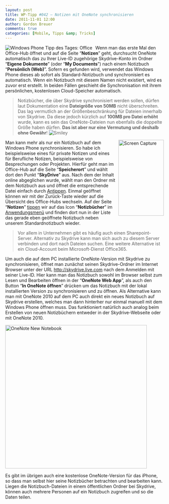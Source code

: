 ```yaml
---
layout: post
title: WP-Tipp #042 – Notizen mit OneNote synchronisieren
date: 2011-11-01 12:00
author: Gordon Breuer
comments: true
categories: [Mobile, Tipps &amp; Tricks]
---
```

<p><img style="margin: 0px 10px 0px 0px; display: inline; float: left" title="" alt="Windows Phone Tipp des Tages: Office" align="left" src="http://anheledirwp.blob.core.windows.net/wordpress/2011/11/office.png" /></p>  <p>Wenn man das erste Mal den Office-Hub öffnet und auf die Seite “<strong>Notizen</strong>” geht, durchsucht OneNote automatisch das zu Ihrer Live-ID zugehörige Skydrive-Konto im Ordner “<strong>Eigene Dokumente</strong>” (oder “<strong>My Documents</strong>”) nach einem Notizbuch “<strong>Persönlich (Web)</strong>”. Sofern es gefunden wird, verwendet das Windows Phone dieses ab sofort als Standard-Notizbuch und synchronisiert es automatisch. Wenn ein Notizbuch mit diesem Namen nicht existiert, wird es zuvor erst erstellt. In beiden Fällen geschieht die Synchronisation mit ihrem persönlichen, kostenlosen Cloud-Speicher automatisch.</p>  <blockquote>   <p>Notizbücher, die über Skydrive synchronisiert werden sollen, dürfen laut Dokumentation eine <strong>Dateigröße von 50MB</strong> nicht überschreiten. Das lag vermutlich an der Größenbeschränkung für Dateien innerhalb von Skydrive. Da diese jedoch kürzlich auf <strong>100MB pro Datei erhöht</strong> wurde, kann es sein das OneNote-Dateien nun ebenfalls die doppelte Größe haben dürfen. <strong>Das ist aber nur eine Vermutung und deshalb ohne Gewähr</strong>! <img style="border-bottom-style: none; border-left-style: none; border-top-style: none; border-right-style: none" class="wlEmoticon wlEmoticon-smile" alt="Smiley" src="http://anheledirwp.blob.core.windows.net/wordpress/2011/11/wlEmoticon-smile.png" /></p> </blockquote>  <p><img style="background-image: none; border-bottom: 0px; border-left: 0px; margin: 0px 0px 0px 10px; padding-left: 0px; padding-right: 0px; display: inline; float: right; border-top: 0px; border-right: 0px; padding-top: 0px" title="Screen Capture" border="0" alt="Screen Capture" align="right" src="http://anheledirwp.blob.core.windows.net/wordpress/2011/11/Screen-Capture.jpg" width="144" height="240" />Man kann mehr als nur ein Notizbuch auf dem Windows Phone synchronisieren. So habe ich beispielsweise eines für private Notizen und eines für Berufliche Notizen, beispielsweise von Besprechungen oder Projekten. Hierfür geht man im Office-Hub auf die Seite “<strong>Speicherort</strong>” und wählt dort den Punkt “<strong>SkyDrive</strong>” aus. Nach dem der Inhalt online abgeglichen wurde, wählt man den Ordner mit dem Notizbuch aus und öffnet die entsprechende Datei einfach durch <a href="/post/2011/09/12/WP7-Tipp-007-%E2%80%93-Standard-Gesten.aspx">Antippen</a>. Einmal geöffnet können wir mit der Zurück-Taste wieder auf die Übersicht des Office-Hubs wechseln. Auf der Seite “<strong>Notizen</strong>” <a href="/post/2011/09/12/WP7-Tipp-007-%E2%80%93-Standard-Gesten.aspx">tippen</a> wir auf das Icon “<strong>Notizbücher</strong>” im <a href="/post/2011/09/05/WP7-Tipp-002-%E2%80%93-Das-Anwendungs-und-Kontextmenu.aspx">Anwendungsmenü</a> und finden dort nun in der Liste das gerade eben geöffnete Notizbuch neben unserem Standardnotizbuch wieder.</p>  <blockquote>   <p>Vor allem in Unternehmen gibt es häufig auch einen Sharepoint-Server. Alternativ zu Skydrive kann man sich auch zu diesem Server verbinden und dort nach Dateien suchen. Eine weitere Alternative ist ein Cloud-Account beim Microsoft-Dienst Office365.</p> </blockquote>  <p>Um auch die auf dem PC installierte OneNote-Version mit Skydrive zu synchronisieren, öffnet man zunächst seinen Skydrive-Ordner im Internet Browser unter der URL <a href="http://skydrive.live.com">http://skydrive.live.com</a> nach dem Anmelden mit seiner Live-ID. Hier kann man das Notizbuch sowohl im Browser selbst zum Lesen und Bearbeiten öffnen in der “<strong>OneNote Web App</strong>”, als auch den Button “<strong>In OneNote öffnen</strong>” drücken um das Notizbuch mit der lokal installierten Version zu synchronisieren und zu öffnen. Als Alternative kann man mit OneNote 2010 auf dem PC auch direkt ein neues Notizbuch auf Skydrive erstellen, welches man dann hinterher nur einmal manuell mit dem Windows Phone öffnen muss. Das funktioniert natürlich auch analog beim Erstellen von neuen Notizbüchern entweder in der Skydrive-Webseite oder mit OneNote 2010.</p>  <p><img style="background-image: none; border-bottom: 0px; border-left: 0px; margin: 0px 10px 0px 0px; padding-left: 0px; padding-right: 0px; display: inline; border-top: 0px; border-right: 0px; padding-top: 0px" title="OneNote New Notebook" border="0" alt="OneNote New Notebook" src="http://anheledirwp.blob.core.windows.net/wordpress/2011/11/OneNote-New-Notebook.png" width="450" height="454" /></p>  <p>Es gibt im übrigen auch eine kostenlose OneNote-Version für das iPhone, so dass man selbst hier seine Notizbücher betrachten und bearbeiten kann. Liegen die Notizbuch-Dateien in einem öffentlichen Ordner bei Skydrive, können auch mehrere Personen auf ein Notizbuch zugreifen und so die Daten teilen.</p>
